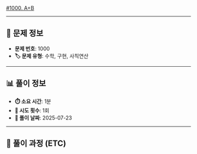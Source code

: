 [#1000. A+B](https://www.acmicpc.net/problem/1000)
<img src="https://static.solved.ac/tier_small/1.svg" width="16" height="16">

---

## 📍 문제 정보

- **문제 번호**: 1000
- **🏷️ 문제 유형**: 수학, 구현, 사칙연산

---

## 📊 풀이 정보

- **⏱️ 소요 시간**: 1분
- **🔄 시도 횟수**: 1회
- **📅 풀이 날짜**: 2025-07-23

---

## 💭 풀이 과정 (ETC)

> 
